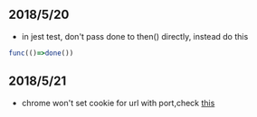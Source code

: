 ## 2018/5/20
* in jest test, don't pass done to then() directly, instead do this
```js
func(()=>done())
```

## 2018/5/21
* chrome won't set cookie for url with port,check [this](https://stackoverflow.com/questions/46288437/set-cookie-header-has-no-effect)